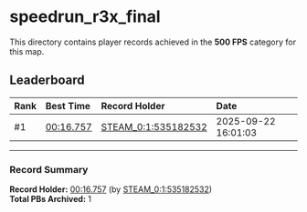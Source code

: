 # speedrun_r3x_final

This directory contains player records achieved in the **500 FPS** category for this map.

## Leaderboard

| Rank | Best Time | Record Holder | Date                |
| :--- | :-------- | :------------ | :------------------ |
| #1   | [00:16.757](./00016757_STEAM_0_1_535182532_20250922-160103.zip) | [STEAM_0:1:535182532](https://speedrun16.com/profile/STEAM_0:1:535182532)   | 2025-09-22 16:01:03 |

---

### Record Summary
**Record Holder:** [00:16.757](./00016757_STEAM_0_1_535182532_20250922-160103.zip) (by [STEAM_0:1:535182532](https://speedrun16.com/profile/STEAM_0:1:535182532))  
**Total PBs Archived:** 1